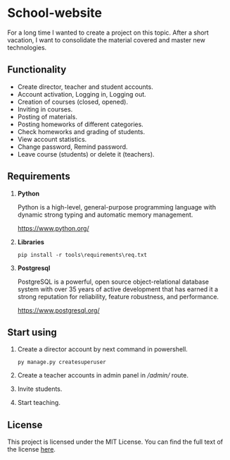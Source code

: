# School-website

For a long time I wanted to create a project on this topic. After a short vacation, I want to consolidate the material covered and master new technologies.

## Functionality

- Create director, teacher and student accounts.
- Account activation, Logging in, Logging out.
- Creation of courses (closed, opened).
- Inviting in courses.
- Posting of materials.
- Posting homeworks of different categories.
- Check homeworks and grading of students.
- View account statistics.
- Change password, Remind password.
- Leave course (students) or delete it (teachers).

## Requirements

1. **Python**

   Python is a high-level, general-purpose programming language with dynamic strong typing and automatic memory management.

   https://www.python.org/

2. **Libraries**

   ``
   pip install -r tools\requirements\req.txt
   ``

3. **Postgresql**

   PostgreSQL is a powerful, open source object-relational database system with over 35 years of active development that has earned it a strong reputation for reliability, feature robustness, and performance.

   https://www.postgresql.org/

## Start using

1. Create a director account by next command in powershell.

   ``
   py manage.py createsuperuser
   ``

2. Create a teacher accounts in admin panel in */admin/* route.

3. Invite students.

4. Start teaching.

## License

This project is licensed under the MIT License. You can find the full text of the license [here](LICENSE).
